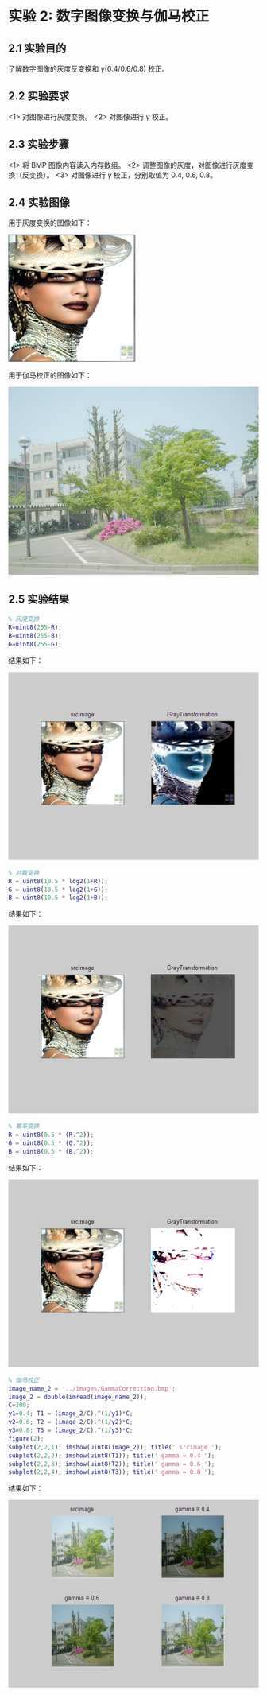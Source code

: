 # 实验 2: 数字图像变换与伽马校正

## 2.1 实验目的

了解数字图像的灰度反变换和 $\gamma$(0.4/0.6/0.8) 校正。

## 2.2 实验要求

<1> 对图像进行灰度变换。
<2> 对图像进行 $\gamma$ 校正。

## 2.3 实验步骤

<1> 将 BMP 图像内容读入内存数组。
<2> 调整图像的灰度，对图像进行灰度变换（反变换）。
<3> 对图像进行 $\gamma$ 校正，分别取值为 0.4, 0.6, 0.8。

## 2.4 实验图像

用于灰度变换的图像如下：

![GrayTransformation](../images/GrayTransformation.bmp)

用于伽马校正的图像如下：

![GammaCorrection](../images/GammaCorrection.bmp)

## 2.5 实验结果

```matlab
% 灰度变换
R=uint8(255-R);
B=uint8(255-B);
G=uint8(255-G);
```

结果如下：

![灰度变换](../images/lab2-result1.png)

```matlab
% 对数变换
R = uint8(10.5 * log2(1+R));
G = uint8(10.5 * log2(1+G));
B = uint8(10.5 * log2(1+B));
```

结果如下：

![对数变换](../images/lab2-result2.png)

```matlab
% 幂率变换
R = uint8(0.5 * (R.^2));
G = uint8(0.5 * (G.^2));
B = uint8(0.5 * (B.^2));
```

结果如下：

![幂率变换](../images/lab2-result3.png)

```matlab
% 伽马校正
image_name_2 = '../images/GammaCorrection.bmp';
image_2 = double(imread(image_name_2));
C=300;
y1=0.4; T1 = (image_2/C).^(1/y1)*C;
y2=0.6; T2 = (image_2/C).^(1/y2)*C;
y3=0.8; T3 = (image_2/C).^(1/y3)*C;
figure(2);
subplot(2,2,1); imshow(uint8(image_2)); title(' srcimage ');
subplot(2,2,2); imshow(uint8(T1)); title(' gamma = 0.4 ');
subplot(2,2,3); imshow(uint8(T2)); title(' gamma = 0.6 ');
subplot(2,2,4); imshow(uint8(T3)); title(' gamma = 0.8 ');
```

结果如下：

![伽马校正](../images/lab2-result4.png)
